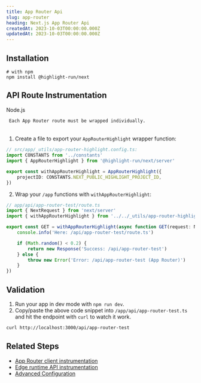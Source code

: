 ```yaml
---
title: App Router Api
slug: app-router
heading: Next.js App Router Api
createdAt: 2023-10-03T00:00:00.000Z
updatedAt: 2023-10-03T00:00:00.000Z
---
```


## Installation

```shell
# with npm
npm install @highlight-run/next
```

## API Route Instrumentation

Node.js 

```hint
 Each App Router route must be wrapped individually.
```

######

1. Create a file to export your `AppRouterHighlight` wrapper function:

```typescript
// src/app/_utils/app-router-highlight.config.ts:
import CONSTANTS from '../constants'
import { AppRouterHighlight } from '@highlight-run/next/server'

export const withAppRouterHighlight = AppRouterHighlight({
	projectID: CONSTANTS.NEXT_PUBLIC_HIGHLIGHT_PROJECT_ID,
})
```

2. Wrap your `/app` functions with `withAppRouterHighlight`: 

```typescript
// app/api/app-router-test/route.ts
import { NextRequest } from 'next/server'
import { withAppRouterHighlight } from '../../_utils/app-router-highlight.config'

export const GET = withAppRouterHighlight(async function GET(request: NextRequest) {
	console.info('Here: /api/app-router-test/route.ts')

	if (Math.random() < 0.2) {
		return new Response('Success: /api/app-router-test')
	} else {
		throw new Error('Error: /api/app-router-test (App Router)')
	}
})
```

## Validation

1. Run your app in dev mode with `npm run dev`.
2. Copy/paste the above code snippet into `/app/api/app-router-test.ts` and hit the endpoint with `curl` to watch it work.

```bash
curl http://localhost:3000/api/app-router-test
```

## Related Steps

- [App Router client instrumentation](./3_app-router.md)
- [Edge runtime API instrumentation](./6_edge-runtime.md)
- [Advanced Configuration](./7_advanced-config.md)
